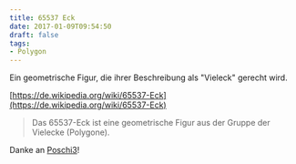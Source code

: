```yaml
---
title: 65537 Eck
date: 2017-01-09T09:54:50
draft: false
tags:
- Polygon
---
```


Ein geometrische Figur, die ihrer Beschreibung als "Vieleck" gerecht wird.

[https://de.wikipedia.org/wiki/65537-Eck](https://de.wikipedia.org/wiki/65537-Eck)

> Das 65537-Eck ist eine geometrische Figur aus der Gruppe der Vielecke (Polygone).

Danke an [Poschi3](https://twitter.com/Poschi3)!

